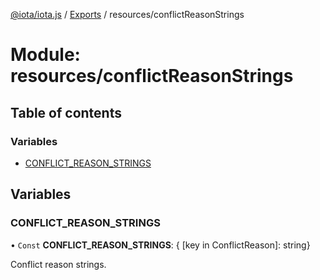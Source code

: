 [@iota/iota.js](../README.md) / [Exports](../modules.md) / resources/conflictReasonStrings

# Module: resources/conflictReasonStrings

## Table of contents

### Variables

- [CONFLICT\_REASON\_STRINGS](resources_conflictreasonstrings.md#conflict_reason_strings)

## Variables

### CONFLICT\_REASON\_STRINGS

• `Const` **CONFLICT\_REASON\_STRINGS**: { [key in ConflictReason]: string}

Conflict reason strings.
